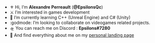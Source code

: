 <!---
EpsilonsQc/EpsilonsQc is a ✨ special ✨ repository because its `README.md` (this file) appears on your GitHub profile.
You can click the Preview link to take a look at your changes.
--->

- :fleur_de_lis: Hi, I’m **Alexandre Perreault** (**@EpsilonsQc**)
- :crossed_swords: I’m interested in games development
- :bug: I’m currently learning C++ (Unreal Engine) and C# (Unity)
- :godmode: I’m looking to collaborate on videogames related projects.
- :flying_saucer: You can reach me on Discord : **Epsilons#7280**
- :trident: And find everything about me on my [personal landing page](https://epsilonsqc.github.io/)
